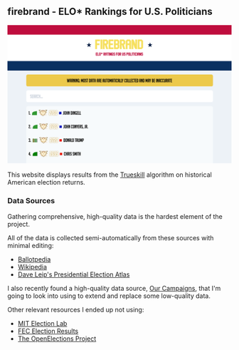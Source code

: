 ## firebrand - ELO* Rankings for U.S. Politicians

![screenshot](https://github.com/kajchang/firebrand/raw/master/assets/screenshot.png)

This website displays results from the [Trueskill](https://trueskill.org) algorithm on historical American election returns.

### Data Sources

Gathering comprehensive, high-quality data is the hardest element of the project.

All of the data is collected semi-automatically from these sources with minimal editing:

- [Ballotpedia](https://ballotpedia.org)
- [Wikipedia](https://www.wikipedia.org)
- [Dave Leip's Presidential Election Atlas](https://uselectionatlas.org)

I also recently found a high-quality data source, [Our Campaigns](https://www.ourcampaigns.com), that I'm going to look into using to extend and replace some low-quality data.

Other relevant resources I ended up not using:

- [MIT Election Lab](https://electionlab.mit.edu/)
- [FEC Election Results](https://transition.fec.gov/pubrec/electionresults.shtml)
- [The OpenElections Project](https://github.com/openelections)
